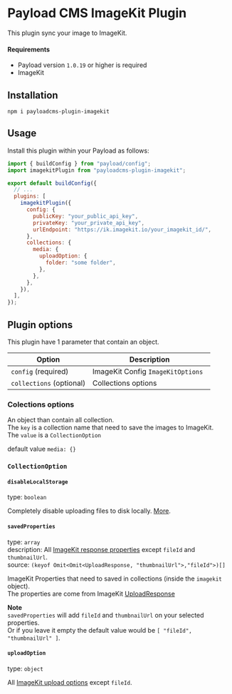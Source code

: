 # Payload CMS ImageKit Plugin

This plugin sync your image to ImageKit.

#### Requirements

- Payload version `1.0.19` or higher is required
- ImageKit

## Installation
`npm i payloadcms-plugin-imagekit`

## Usage

Install this plugin within your Payload as follows:

```js
import { buildConfig } from "payload/config";
import imagekitPlugin from "payloadcms-plugin-imagekit";

export default buildConfig({
  // ...
  plugins: [
    imagekitPlugin({
      config: {
        publicKey: "your_public_api_key",
        privateKey: "your_private_api_key",
        urlEndpoint: "https://ik.imagekit.io/your_imagekit_id/",
      },
      collections: {
        media: {
          uploadOption: {
            folder: "some folder",
          },
        },
      },
    }),
  ],
});
```

## Plugin options

This plugin have 1 parameter that contain an object.

| Option                   | Description                        |
| ------------------------ | ---------------------------------- |
| `config` (required)      | ImageKit Config `ImageKitOptions ` |
| `collections` (optional) | Collections options                |

### Colections options

An object than contain all collection.  
The `key` is a collection name that need to save the images to ImageKit.  
The `value` is a `CollectionOption`

default value `media: {}`

### `CollectionOption`

#### `disableLocalStorage`
type: `boolean`

Completely disable uploading files to disk locally. [More](https://payloadcms.com/docs/upload/overview#disabling-local-upload-storage).

#### `savedProperties`
type: `array`  
description: All [ImageKit response properties](https://docs.imagekit.io/api-reference/upload-file-api/server-side-file-upload#response-code-and-structure-json) except  `fileId` and `thumbnailUrl`.  
source: `(keyof Omit<Omit<UploadResponse, "thumbnailUrl">,"fileId">)[]`

ImageKit Properties that need to saved in collections (inside the `imagekit` object).  
The properties are come from ImageKit [UploadResponse](https://docs.imagekit.io/api-reference/upload-file-api/server-side-file-upload#response-code-and-structure-json)

**Note**  
`savedProperties` will add `fileId` and `thumbnailUrl` on your selected properties.  
Or if you leave it empty the default value would be `[ "fileId", "thumbnailUrl" ]`.

#### `uploadOption`
type: `object`

All [ImageKit upload options](https://docs.imagekit.io/api-reference/upload-file-api/server-side-file-upload#request-structure-multipart-form-data) except `fileId`.
